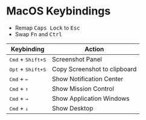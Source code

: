 # MacOS Keybindings

- Remap <kbd>Caps Lock</kbd> to <kbd>Esc</kbd>
- Swap <kbd>Fn</kbd> and <kbd>Ctrl</kbd>

| Keybinding                          | Action                       |
| ----------------------------------- | ---------------------------- |
| <kbd>Cmd</kbd> + <kbd>Shift+S</kbd> | Screenshot Panel             |
| <kbd>Opt</kbd> + <kbd>Shift+S</kbd> | Copy Screenshot to clipboard |
| <kbd>Cmd</kbd> + <kbd>&#8592;</kbd> | Show Notification Center     |
| <kbd>Cmd</kbd> + <kbd>&#8593;</kbd> | Show Mission Control         |
| <kbd>Cmd</kbd> + <kbd>&#8594;</kbd> | Show Application Windows     |
| <kbd>Cmd</kbd> + <kbd>&#8595;</kbd> | Show Desktop                 |
